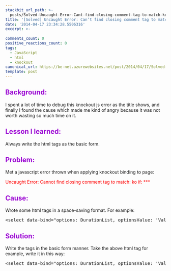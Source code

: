```yaml
---
stackbit_url_path: >-
  posts/Solved-Uncaught-Error-Cant-find-closing-comment-tag-to-match-ko-if-
title: '[Solved] Uncaught Error: Can’t find closing comment tag to match: ko if: ***.'
date: '2014-04-17 23:34:28.5506316'
excerpt: >-
  
comments_count: 0
positive_reactions_count: 0
tags: 
  - JavaScript
  - html
  - knockout
canonical_url: https://be-net.azurewebsites.net/post/2014/04/17/Solved-Uncaught-Error-Cant-find-closing-comment-tag-to-match-ko-if-
template: post
---
```

<h2><font color="#9b00d3">Background:</font></h2>  <p>I spent a lot of time to debug this knockout js error as the title shows, and finally I found the cause which made me kind of angry because it was not worth wasting so much time on it.</p>  <h2><font color="#9b00d3">Lesson I learned:</font></h2>  <p>Always write the html tags as the basic form.</p>  <h2><font color="#9b00d3">Problem:</font></h2>  <p>Met a javascript error thrown when applying knockout binding to page:</p>  <p><font color="#ff0000">Uncaught Error: Cannot find closing comment tag to match: ko if: ***</font></p>  <h2><font color="#9b00d3">Cause:</font></h2>  <p>Wrote some html tags in a space-saving format. For example:</p>  <pre class="brush: html">&lt;select data-bind=&quot;options: DurationList, optionsValue: 'Value', optionsText: 'Text', value: $parent.MonthDuration&quot; /&gt;</pre>

<h2><font color="#9b00d3">Solution:</font></h2>

<p>Write the tags in the basic form manner. Take the above html tag for example, write it in this way:</p>

<pre class="brush: html">&lt;select data-bind=&quot;options: DurationList, optionsValue: 'Value', optionsText: 'Text', value: $parent.MonthDuration&quot;&gt;&lt;/select&gt;</pre>